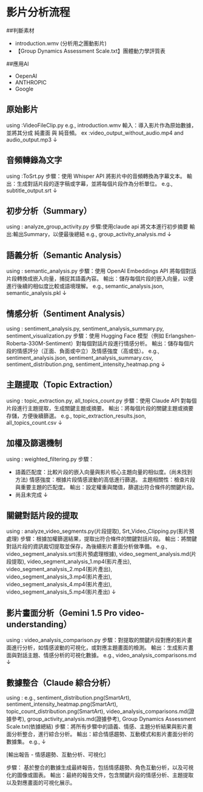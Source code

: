 # 影片分析流程
##判斷素材
* introduction.wmv (分析用之團動影片)
* 【Group Dynamics Assessment Scale.txt】團體動力學評質表

##應用AI
* OepenAI
* ANTHROPIC
* Google

## 原始影片
using :VideoFileClip.py 
e.g., introduction.wmv
輸入：導入影片作為原始數據，並將其分成 純畫面 與 純音頻。
ex :video_output_without_audio.mp4 and audio_output.mp3
↓

## 音頻轉錄為文字
using :ToSrt.py
步驟：使用 Whisper API 將影片中的音頻轉換為字幕文本。
輸出：生成對話片段的逐字稿或字幕，並將每個片段作為分析單位。
e.g., subtitle_output.srt
↓
## 初步分析（Summary）
using : analyze_group_activity.py
步驟:使用claude api 將文本進行初步摘要
輸出:輸出Summary，以便最後總結
e.g., group_activity_analysis.md
↓

## 語義分析（Semantic Analysis）
using : semantic_analysis.py
步驟：使用 OpenAI Embeddings API 將每個對話片段轉換成嵌入向量，捕捉其語義內容。
輸出：儲存每個片段的嵌入向量，以便進行後續的相似度比較或語境理解。
e.g., semantic_analysis.json, semantic_analysis.pkl
↓

## 情感分析（Sentiment Analysis）
using : sentiment_analysis.py, sentiment_analysis_summary.py, sentiment_visualization.py
步驟：使用 Hugging Face 模型（例如 Erlangshen-Roberta-330M-Sentiment）對每個對話片段進行情感分析。
輸出：儲存每個片段的情感評分（正面、負面或中立）及情感強度（高或低）。
e.g., sentiment_analysis.json, sentiment_analysis_summary.csv, sentiment_distribution.png, sentiment_intensity_heatmap.png
↓

## 主題提取（Topic Extraction）
using : topic_extraction.py, all_topics_count.py
步驟：使用 Claude API 對每個片段進行主題提取，生成關鍵主題或摘要。
輸出：將每個片段的關鍵主題或摘要存儲，方便後續篩選。
e.g., topic_extraction_results.json, all_topics_count.csv
↓

## 加權及篩選機制
using : weighted_filtering.py
步驟：
* 語義匹配度：比較片段的嵌入向量與影片核心主題向量的相似度。(尚未找到方法)
情感強度：根據片段情感波動的高低進行篩選。
主題相關性：檢查片段與重要主題的匹配度。
輸出：設定權重與閾值，篩選出符合條件的關鍵片段。
* 尚且未完成
↓

## 關鍵對話片段的提取
using : analyze_video_segments.py(片段提取), Srt_Video_Clipping.py(影片預處理)
步驟：根據加權篩選結果，提取出符合條件的關鍵對話片段。
輸出：將關鍵對話片段的資訊裁切提取並保存，為後續影片畫面分析做準備。
e.g., video_segment_analysis.srt(影片預處理根據), video_segment_analysis.md(片段提取), video_segment_analysis_1.mp4(影片產出), video_segment_analysis_2.mp4(影片產出), video_segment_analysis_3.mp4(影片產出), video_segment_analysis_4.mp4(影片產出), video_segment_analysis_5.mp4(影片產出)
↓

## 影片畫面分析（Gemini 1.5 Pro video-understanding）
using : video_analysis_comparison.py
步驟：對提取的關鍵片段對應的影片畫面進行分析，如情感波動的可視化，或對應主題畫面的檢測。
輸出：生成影片畫面與對話主題、情感分析的可視化數據。
e.g., video_analysis_comparisons.md
↓

## 數據整合（Claude 綜合分析）
using : 
e.g., sentiment_distribution.png(SmartArt), sentiment_intensity_heatmap.png(SmartArt), topic_count_distribution.png(SmartArt), video_analysis_comparisons.md(證據參考), group_activity_analysis.md(證據參考), Group Dynamics Assessment Scale.txt(依據總結)
步驟：將所有步驟中的語義、情感、主題分析結果與影片畫面分析整合，進行綜合分析。
輸出：綜合情感趨勢、互動模式和影片畫面分析的數據集。
e.g., 
↓

[輸出報告 - 情感趨勢、互動分析、可視化]

步驟：
基於整合的數據生成最終報告，包括情感趨勢、角色互動分析，以及可視化的圖像或圖表。
輸出：最終的報告文件，包含關鍵片段的情感分析、主題提取以及對應畫面的可視化展示。